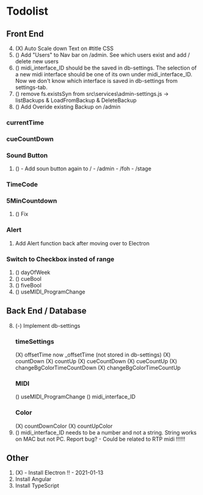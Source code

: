 # Todolist

## Front End
4. (X) Auto Scale down Text on #title CSS
5. () Add "Users" to Nav bar on /admin. See which users exist and add / delete new users
8. () midi_interface_ID should be the saved in db-settings. The selection of a new midi interface should be one of its own under midi_interface_ID. Now we don't know which interface is saved in db-settings from settings-tab.
9. () remove fs.existsSyn from src\services\admin-settings.js -> listBackups & LoadFromBackup & DeleteBackup
10. () Add Overide existing Backup on /admin


### currentTime
### cueCountDown
### Sound Button
1. () - Add soun button again to / - /admin - /foh - /stage
### TimeCode

### 5MinCountdown
1. () Fix
### Alert
1. Add Alert function back after moving over to Electron
### Switch to Checkbox insted of range
1. () dayOfWeek
2. () cueBool
3. () fiveBool
4. () useMIDI_ProgramChange

## Back End / Database
8. (-) Implement db-settings
    ### timeSettings
    (X) offsetTime now _offsetTime (not stored in db-settings)
    (X) countDown
    (X) countUp
    (X) cueCountDown
    (X) cueCountUp
    (X) changeBgColorTimeCountDown
    (X) changeBgColorTimeCountUp
    ### MIDI
    () useMIDI_ProgramChange
    () midi_interface_ID
    ### Color
    (X) countDownColor
    (X) countUpColor
12. () midi_interface_ID needs to be a number and not a string. String works on MAC but not PC. Report bug? - Could be related to RTP midi !!!!!!

## Other
1. (X) - Install Electron !!    - 2021-01-13
2. Install Angular
3. Install TypeScript
